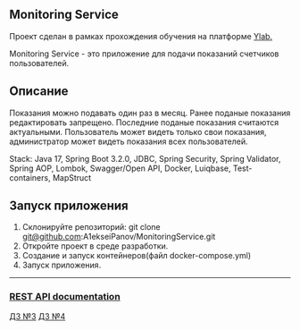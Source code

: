 Monitoring Service
-----------------------------

Проект сделан в рамках прохождения обучения на платформе [Ylab.](https://learning-platform.ylab.website/)

Monitoring Service - это приложение для подачи показаний счетчиков пользователей.

## Описание
Показания можно подавать один раз в месяц.
Ранее поданые показания редактировать запрещено.
Последние поданые показания считаются актуальными.
Пользователь может видеть только свои показания, администратор может видеть показания всех пользователей.

Stack: Java 17, Spring Boot 3.2.0, JDBC, Spring Security, Spring Validator, Spring AOP,
 Lombok, Swagger/Open API, Docker, Luiqbase, Test-containers, MapStruct
## Запуск приложения

1. Склонируйте репозиторий:
   git clone git@github.com:A1ekseiPanov/MonitoringService.git
2. Откройте проект в среде разработки.
3. Создание и запуск контейнеров(файл docker-compose.yml)
4. Запуск приложения.
-----------------------------

### [REST API documentation](http://localhost:8080/swagger-ui/index.html)

[ДЗ №3](https://github.com/A1ekseiPanov/MonitoringService/pull/3)
[ДЗ №4](https://github.com/A1ekseiPanov/MonitoringService/pull/4)
